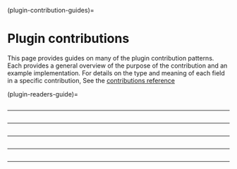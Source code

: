(plugin-contribution-guides)=

# Plugin contributions

This page provides guides on many of the plugin contribution patterns.
Each provides a general overview of the purpose of the contribution and
an example implementation. For details on the type and meaning of each
field in a specific contribution, See the
[contributions reference](contributions-ref)

(plugin-readers-guide)=

```{include} ../_npe2_readers_guide.md
```

______________________________________________________________________

```{include} ../_npe2_writers_guide.md
```

______________________________________________________________________

```{include} ../_npe2_widgets_guide.md
```

______________________________________________________________________

```{include} ../_npe2_menus_guide.md
```

______________________________________________________________________

```{include} ../_npe2_sample_data_guide.md
```

______________________________________________________________________

```{include} _layer_data_guide.md
```
